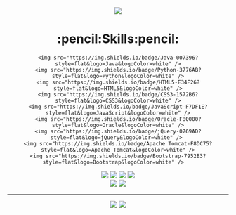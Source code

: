 <div align="center">
<div>
<img src="https://capsule-render.vercel.app/api?type=slice&amp;color=6FC7E1&amp;height=200&amp;text=Hello&amp;fontAlign=70&amp;rotate=13&amp;fontAlignY=25&amp;&amp;descAlign=70.&amp;descAlignY=44" />
	<h1>:pencil:Skills:pencil:</h1>
	

	<img src="https://img.shields.io/badge/Java-007396?style=flat&logo=Java&logoColor=white" />
	<img src="https://img.shields.io/badge/Python-3776AB?style=flat&logo=Python&logoColor=white" />
	<img src="https://img.shields.io/badge/HTML5-E34F26?style=flat&logo=HTML5&logoColor=white" />
	<img src="https://img.shields.io/badge/CSS3-1572B6?style=flat&logo=CSS3&logoColor=white" />
	<img src="https://img.shields.io/badge/JavaScript-F7DF1E?style=flat&logo=JavaScript&logoColor=white" />
	<img src="https://img.shields.io/badge/Oracle-F80000?style=flat&logo=Oracle&logoColor=white" />
	<img src="https://img.shields.io/badge/jQuery-0769AD?style=flat&logo=jQuery&logoColor=white" />	
	<img src="https://img.shields.io/badge/Apache Tomcat-F8DC75?style=flat&logo=Apache Tomcat&logoColor=white" />
	<img src="https://img.shields.io/badge/Bootstrap-7952B3?style=flat&logo=Bootstrap&logoColor=white" />	
</div>
<div>
	<img src="https://img.shields.io/badge/Spring-6DB33F?style=flat&logo=Spring&logoColor=white" />
	<img src="https://img.shields.io/badge/Eclipse IDE-2C2255?style=flat&logo=Eclipse IDE&logoColor=white" />	
	<img src="https://img.shields.io/badge/Visual Studio Code-007ACC?style=flat&logo=Visual Studio Code&logoColor=white" />	
	<img src="https://img.shields.io/badge/GitHub-181717?style=flat&logo=GitHub&logoColor=white" />	
</div>
	
<div>
	<img src="https://img.shields.io/badge/Slack-4A154B?style=flat&logo=Slack&logoColor=white" />
	<img src="https://img.shields.io/badge/Discord-5865F2?style=flat&logo=Discord&logoColor=white" />	
</div>
	<hr>
<img src="https://github-readme-stats.vercel.app/api?username=qjatjr0513&show_icons=true">
<img src="https://github-readme-stats.vercel.app/api/top-langs/?username=qjatjr0513&layout=compact">
</div>
